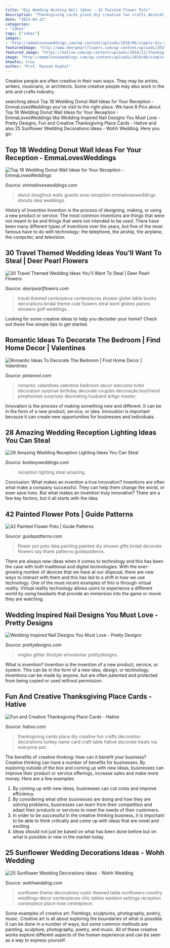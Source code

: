 ```yaml
---
title: "Diy Wedding Wishing Well Ideas - 42 Painted Flower Pots"
description: "Thanksgiving cards place diy creative fun crafts decoration decorations turkey name card craft table hative decorate treats via everyone pot"
date: "2023-04-22"
categories:
- "ideas"
tags: ["ideas"]
images:
- "http://emmalovesweddings.com/wp-content/uploads/2018/06/simple-diy-donut-wall-with-string-lights-wedding-ideas.jpg"
featuredImage: "http://www.deerpearlflowers.com/wp-content/uploads/2015/04/cute-centerpiece-with-books-globes-and-planes.jpg"
featured_image: "https://hative.com/wp-content/uploads/2014/11/thanksgiving-place-cards/6-fun-and-creative-thanksgiving-place-cards.jpg"
image: "http://emmalovesweddings.com/wp-content/uploads/2018/06/simple-diy-donut-wall-with-string-lights-wedding-ideas.jpg"
ShowToc: true
author: "Prof. Ransom Kuphal"
---
```



Creative people are often creative in their own ways. They may be artists, writers, musicians, or architects. Some creative people may also work in the arts and crafts industry.

	

		
searching about Top 18 Wedding Donut Wall Ideas for Your Reception - EmmaLovesWeddings you've visit to the right place. We have 8 Pics about Top 18 Wedding Donut Wall Ideas for Your Reception - EmmaLovesWeddings like Wedding Inspired Nail Designs You Must Love - Pretty Designs, Fun and Creative Thanksgiving Place Cards - Hative and also 25 Sunflower Wedding Decorations Ideas - Wohh Wedding. Here you go:
		
    
## Top 18 Wedding Donut Wall Ideas For Your Reception - EmmaLovesWeddings

<img loading=lazy src="http://emmalovesweddings.com/wp-content/uploads/2018/06/simple-diy-donut-wall-with-string-lights-wedding-ideas.jpg" onerror="this.onerror=null;this.src='https://tse4.mm.bing.net/th?id=OIP.4VBBEcA5DHNwDiLl9xZQyQHaLG&amp;pid=15.1';" alt="Top 18 Wedding Donut Wall Ideas for Your Reception - EmmaLovesWeddings">

_Source: emmalovesweddings.com_

>donut doughnut walls guests wow reception emmalovesweddings donuts idea weddings. 

	

History of Invention
Invention is the process of designing, making, or using a new product or service. The most common inventions are things that were not meant to be and things that were not intended to be used. There have been many different types of inventions over the years, but five of the most famous have to do with technology: the telephone, the airship, the airplane, the computer, and television.

    
## 30 Travel Themed Wedding Ideas You&#039;ll Want To Steal | Deer Pearl Flowers

<img loading=lazy src="http://www.deerpearlflowers.com/wp-content/uploads/2015/04/cute-centerpiece-with-books-globes-and-planes.jpg" onerror="this.onerror=null;this.src='https://tse2.mm.bing.net/th?id=OIP.QoFEq_QljfrftPa5DBhNNQHaLC&amp;pid=15.1';" alt="30 Travel Themed Wedding Ideas You&#039;ll Want To Steal | Deer Pearl Flowers">

_Source: deerpearlflowers.com_

>travel themed centerpiece centerpieces shower globe table books decorations bridal theme cute flowers steal want globes planes showers golf weddings. 

	

Looking for some creative ideas to help you declutter your home? Check out these five simple tips to get started.

    
## Romantic Ideas To Decorate The Bedroom | Find Home Decor | Valentines

<img loading=lazy src="https://i.pinimg.com/736x/08/8d/c9/088dc9c6352d9e0759b4745eb8dbee24.jpg" onerror="this.onerror=null;this.src='https://tse2.mm.bing.net/th?id=OIP.7pikhlSDqxQjS94yhF_AFwHaFI&amp;pid=15.1';" alt="Romantic Ideas To Decorate The Bedroom | Find Home Decor | Valentines">

_Source: pinterest.com_

>romantic valentines valentine bedroom decor welcome hotel decoration surprise birthday decorate couples decoração boyfriend pimphomee surprises decorating husband artigo master. 

	

Innovation is the process of making something new and different. It can be in the form of a new product, service, or idea. Innovation is important because it can create new opportunities for businesses and individuals.

    
## 28 Amazing Wedding Reception Lighting Ideas You Can Steal

<img loading=lazy src="https://bodasyweddings.com/wp-content/uploads/2018/01/steal-worthy-wedding-reception-lighting-ideas.jpg" onerror="this.onerror=null;this.src='https://tse3.mm.bing.net/th?id=OIP.cNb25Gu2oyXKFun6jSAUAgHaLH&amp;pid=15.1';" alt="28 Amazing Wedding Reception Lighting Ideas You Can Steal">

_Source: bodasyweddings.com_

>reception lighting steal amazing. 

	

Conclusion: What makes an invention a true innovation?
Inventions are often what make a company successful. They can help them change the world, or even save lives. But what makes an invention truly innovative? There are a few key factors, but it all starts with the idea.

    
## 42 Painted Flower Pots | Guide Patterns

<img loading=lazy src="http://www.guidepatterns.com/wp-content/uploads/2016/06/Flower-Pot-Painting-Ideas.jpg" onerror="this.onerror=null;this.src='https://tse1.mm.bing.net/th?id=OIP.ryyxgZahW73Goh2qkfUpwAHaLl&amp;pid=15.1';" alt="42 Painted Flower Pots | Guide Patterns">

_Source: guidepatterns.com_

>flower pot pots idea painting painted diy shower gifts bridal decorate flowers say thank patterns guidepatterns. 

	

There are always new ideas when it comes to technology and this has been the case with both traditional and digital technologies. With the ever-growing number of devices that we have at our disposal, there are new ways to interact with them and this has led to a shift in how we use technology. One of the most recent examples of this is through virtual reality. Virtual reality technology allows users to experience a different world by using headsets that provide an immersion into the game or movie they are watching.

    
## Wedding Inspired Nail Designs You Must Love - Pretty Designs

<img loading=lazy src="https://www.prettydesigns.com/wp-content/uploads/2014/05/Heart-Shape-Nails.jpg" onerror="this.onerror=null;this.src='https://tse4.mm.bing.net/th?id=OIP.X_cNl67EjJiAvQJAsJMTtAHaJ4&amp;pid=15.1';" alt="Wedding Inspired Nail Designs You Must Love - Pretty Designs">

_Source: prettydesigns.com_

>ongles glitter lilostyle emvolontar prettydesigns. 

	

What is invention?
Invention is the invention of a new product, service, or system. This can be in the form of a new idea, design, or technology. Inventions can be made by anyone, but are often patented and protected from being copied or used without permission.

    
## Fun And Creative Thanksgiving Place Cards - Hative

<img loading=lazy src="https://hative.com/wp-content/uploads/2014/11/thanksgiving-place-cards/6-fun-and-creative-thanksgiving-place-cards.jpg" onerror="this.onerror=null;this.src='https://tse4.mm.bing.net/th?id=OIP.SXHhX8Mibeu2eaBI_FxWngHaIX&amp;pid=15.1';" alt="Fun and Creative Thanksgiving Place Cards - Hative">

_Source: hative.com_

>thanksgiving cards place diy creative fun crafts decoration decorations turkey name card craft table hative decorate treats via everyone pot. 

	

The benefits of creative thinking: How can it benefit your business?
Creative thinking can have a number of benefits for businesses. By exploring outside of the box and coming up with new ideas, businesses can improve their product or service offerings, increase sales and make more money. Here are a few examples:
1. By coming up with new ideas, businesses can cut costs and improve efficiency.
2. By considering what other businesses are doing and how they are solving problems, businesses can learn from their competition and adapt their products or services to meet the needs of their customers.
3. In order to be successful in the creative thinking business, it is important to be able to think critically and come up with ideas that are novel and exciting.
4. Ideas should not just be based on what has been done before but on what is possible or new in the market today.

    
## 25 Sunflower Wedding Decorations Ideas - Wohh Wedding

<img loading=lazy src="http://wohhwedding.com/wp-content/uploads/2016/05/Sunflower-Wedding-Table-Decorations.jpg" onerror="this.onerror=null;this.src='https://tse4.mm.bing.net/th?id=OIP.krN69jE7z3Q9JN_FoHu4JwHaLJ&amp;pid=15.1';" alt="25 Sunflower Wedding Decorations Ideas - Wohh Wedding">

_Source: wohhwedding.com_

>sunflower theme decorations rustic themed table sunflowers country weddings decor centerpieces chic tables western settings reception centerpiece place rose centrepiece. 

	

Some examples of creative art: Paintings, sculptures, photography, poetry, music.
Creative art is all about exploring the boundaries of what is possible. It can be done in a number of ways, but some common methods are painting, sculpture, photography, poetry, and music. All of these creative works explore different aspects of the human experience and can be seen as a way to express yourself.

